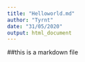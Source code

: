 ```yaml
---
title: "Helloworld.md"
author: "Tyrnt"
date: "31/05/2020"
output: html_document
---
```


##this is a markdown file
